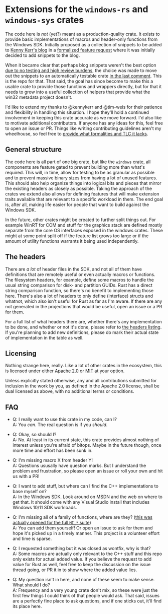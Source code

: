 # Extensions for the `windows-rs` and `windows-sys` crates

The code here is _not_ (yet?) meant as a production-quality crate. It exists to provide basic implementations of macros and header-only functions from the Windows SDK. Initially proposed as a collection of snippets to be added to [Kenny Kerr's blog](https://github.com/kennykerr/blog) in a [formalized feature request](https://github.com/microsoft/windows-rs/issues/2798) where it was initially decided to add snippets to the blog.

When it became clear that perhaps blog snippets weren't the best option [due to no testing and high review burdens](https://github.com/kennykerr/blog/pull/3), the choice was made to move out the snippets to an automatically testable crate [in the last comment](https://github.com/kennykerr/blog/pull/3#issuecomment-1900045764). This is the repo for that. That said, the goal has since become to make this a usable crate to provide those functions and wrappers directly, but for that it needs to grow into a useful collection of helpers that provide what the win32 metadata project doesn't.

I'd like to extend my thanks to @kennykerr and @tim-weis for their patience and flexibility in handling this situation. I hope they'll hold a continued involvement in keeping this crate accurate as we move forward. I'd also like to motivate additional contributors. If anyone has any ideas for this, feel free to open an issue or PR. Things like writing contributing guidelines aren't my wheelhouse, so feel free to [provide what formalities and TLC it lacks](./CONTRIBUTING).

## General structure

The code here is all part of one big crate, but like the `windows` crate, all components are feature gated to prevent building more than what's required. This will, in time, allow for testing to be as granular as possible and to prevent massive binary sizes from having a lot of unused features. This should also help organize things into logical bits and pieces that mirror the existing headers as closely as possible.
Taking the approach of the crates we extend also allows for defining features that will make extension traits available that are relevant to a specific workload in them. The end goal is, after all, making life easier for people that want to build against the Windows SDK.

In the future, other crates might be created to further split things out. For example WinRT for COM and stuff for the graphics stack are defined mostly separate from the core OS interfaces exposed in the windows crates. These might at some point split off if the feature list grows too large or if the amount of utility functions warrants it being used independently.

## The headers

There are _a lot_ of header files in the SDK, and not all of them have definitions that are remotely useful or even actually macros or functions. The filesystem headers, for example, define some macros to handle the usual string comparison for disk- and partition GUIDs. Rust has a direct string comparison function, so there's no benefit to implementing those here. There's also a lot of headers to only define (interface) structs and whatnot, which also isn't useful for Rust as far as I'm aware. If there are any not generated in the projections that would be useful, open an issue or a PR for them.

For a full list of what headers there are, whether there's any implementation to be done, and whether or not it's done, please refer to [the headers listing](./HEADERS). If you're planning to add new definitions, please do mark their actual state of implementation in the table as well.

## Licensing

Nothing strange here, really. Like a lot of other crates in the ecosystem, this is licensed under either [Apache 2.0](./LICENSE-APACHE) or [MIT](./LICENSE-MIT) at your option.

Unless explicitly stated otherwise, any and all contributions submitted for inclusion in the work by you, as defined in the Apache 2.0 license, shall be dual licensed as above, with no additional terms or conditions.

## FAQ

- Q: I really want to use this crate in my code, can I?  
  A: You _can_. The real question is if you _should_.

- Q: Okay, so should I?  
  A: No. At least in its current state, this crate provides almost nothing of interest unless you're afraid of bitops. Maybe in the future though, once more time and effort has been sunk in.

- Q: I'm missing macro X from header Y!  
  A: Questions ususally have question marks. But I understand the problem and frustration, so please open an issue or roll your own and hit us with a PR!

- Q: I want to add stuff, but where can I find the C++ implementations to base myself on?  
  A: In the Windows SDK. Look around on MSDN and the web on where to get that. It should come with any Visual Studio install that includes Windows 10/11 SDK workloads.

- Q: I'm missing all of a family of functions, where are they? ([this was actually opened for the full `MI_*` suite](https://github.com/microsoft/windows-rs/issues/1572))  
  A: You can add them yourself! Or open an issue to ask for them and hope it's picked up in a timely manner. This project is a volunteer effort and time is sparse.

- Q: I requested something but it was closed as wontfix, why is that?  
  A: Some macros are actually only relevant to the C++ stuff and this repo only exists for actual added value. If you believe the request to add value for Rust as well, feel free to keep the discussion on the issue thread going, or PR it in to show where the added value lies.

- Q: My question isn't in here, and none of these seem to make sense. What should I do?  
  A: Frequency and a very young crate don't mix, so these were just the first few things I could think of that people would ask. That said, issues are a perfectly fine place to ask questions, and if one sticks out, it'll find its place here.
